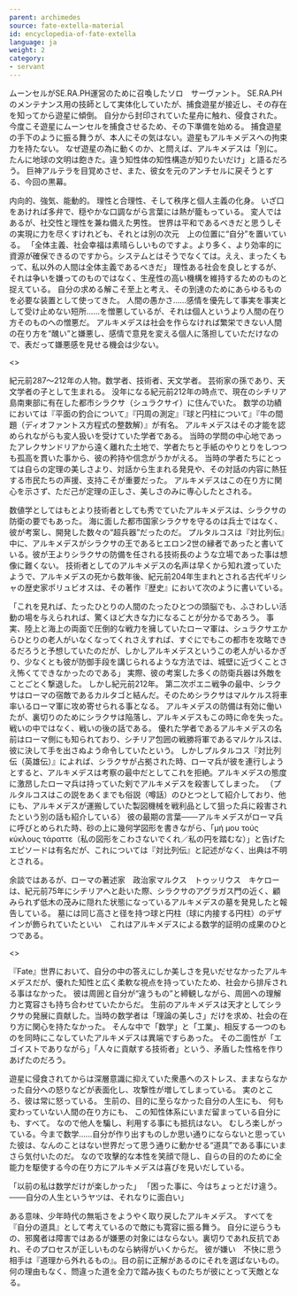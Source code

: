 ```yaml
---
parent: archimedes
source: fate-extella-material
id: encyclopedia-of-fate-extella
language: ja
weight: 2
category:
- servant
---
```


ムーンセルがSE.RA.PH運営のために召喚したソロ　サーヴァント。
SE.RA.PHのメンテナンス用の技師として実体化していたが、捕食遊星が接近し、その存在を知ってから遊星に傾倒。
自分から封印されていた星舟に触れ、侵食された。
今度こそ遊星にムーンセルを捕食させるため、その下準備を始める。
捕食遊星の手下のように振る舞うが、本人にその気はない。遊星もアルキメデスへの拘束力を持たない。
なぜ遊星の為に動くのか、と問えば、アルキメデスは「別に。たんに地球の文明は飽きた。違う知性体の知性構造が知りたいだけ」と語るだろう。
巨神アルテラを目覚めさせ、また、彼女を元のアンチセルに戻そうとする、今回の黒幕。

内向的、強気、能動的。
理性と合理性、そして秩序と個人主義の化身。
いざ口をあければ多弁で、穏やかな口調ながら言葉には熱が籠もっている。
変人ではあるが、社交性と理性を兼ね備えた男性。
世界は平和であるべきだと思うしその実現に力を尽くすけれども、それとは別の次元　上の位置に“自分”を置いている。
「全体主義、社会幸福は素晴らしいものですよ。より多く、より効率的に資源が確保できるのですから。システムとはそうでなくては。ええ、まったくもって、私以外の人間は全体主義であるべきだ」
理性ある社会を良しとするが、それは争いを嫌ってのものではなく、生産性の高い機構を維持するためのものと捉えている。
自分の求める解こそ至上と考え、その到達のためにあらゆるものを必要な装置として使ってきた。
人間の愚かさ……感情を優先して事実を事実として受け止めない短所……を憎悪しているが、それは個人というより人間の在り方そのものへの憎悪だ。
アルキメデスは社会を作らなければ繁栄できない人間の在り方を“醜い”と嫌悪し、感情で意見を変える個人に落担していただけなので、表だって嫌悪感を見せる機会は少ない。

<>

紀元前287～212年の人物。数学者、技術者、天文学者。
芸術家の孫であり、天文学者の子として生まれる。
没年になる紀元前212年の時点で、現在のシチリア島南東部に有在した都市シラクサ（シュラクサイ）に住んでいた。
数学の功績においては『平面の釣合について』『円周の測定』『球と円柱について』『牛の間題（ディオファントス方程式の整数解）』が有名。
アルキメデスはその才能を認められながらも変人扱いを受けていた学者である。
当時の学問の中心地であったアレクサンドリアから遠く離れた土地で、学者たちと手紙のやりとりをしつつも孤高を貫いた事から、彼の矜持や信念がうかがえる。
当時の学者たちにとっては自らの定理の美しさより、対話から生まれる発見や、その対話の内容に熱狂する市民たちの声援、支持こそが重要だった。
アルキメデスはこの在り方に関心を示さず、ただ己が定理の正しさ、美しさのみに専心したとされる。

数値学としてはもとより技術者としても秀でていたアルキメデスは、シラクサの防衛の要でもあった。
海に面した都市国家シラクサを守るのは兵士ではなく、彼が考案し、開発した数々の“超兵器”だったのだ。
プルタルコスは『対比列伝』中に、アルキメデスがシラクサの王であるヒエロン2世の縁者であったと書いている。彼が王よりシラクサの防備を任される技術長のような立場であった事は想像に難くない。
技術者としてのアルキメデスの名声は早くから知れ渡っていたようで、アルキメデスの死から数年後、紀元前204年生まれとされる古代ギリシャの歴史家ポリュビオスは、その著作『歴史』において次のように書いている。

「これを見れば、たったひとりの人間のたったひとつの頭脳でも、ふさわしい活動の場を与えられれば、驚くほど大きな力になることが分かるであろう。
事実、陸上と海上の両面で圧倒的な戦力を擁していたローマ軍は、シュラクサエからひとりの老人がいなくなってくれさえすれば、すぐにでもこの都市を攻略できるだろうと予想していたのだが、しかしアルキメデスというこの老人がいるかぎり、少なくとも彼が防御手段を講じられるような方法では、城壁に近づくことさえ怖くてできなかったのである」
実際、彼の考案した多くの防衛兵器は外敵をことごとく撃退した。
しかし紀元前212年。
第二次ポエニ戦争の最中、シラクサはローマの宿敵であるカルタゴと結んだ。そのためシラクサはマルケルス将車率いるローマ軍に攻め寄せられる事となる。
アルキメデスの防備は有効に働いたが、裏切りのためにシラクサは陥落し、アルキメデスもこの時に命を失った。
戦いの中ではなく、戦いの後の話である。
優れた学者であるアルキメデスの名前はローマ側にも知られており、シチリア包囲の戦勝将軍であるマルケルスは、彼に決して手を出さぬよう命令していたという。
しかしプルタルコス『対比列伝（英雄伝）』によれば、シラクサが占拠された時、ローマ兵が彼を連行しようとすると、アルキメデスは考察の最中だとしてこれを拒絶。アルキメデスの態度に激昂したローマ兵は持っていた剣でアルキメデスを殺害してしまった。
（プルタルコスはこの説をあくまでも俗説（噂話）のひとつとして紹介しており、他にも、アルキメデスが運搬していた製図機械を戦利品として狙った兵に殺害されたという別の話も紹介している）
彼の最期の言葉───アルキメデスがローマ兵に呼びとめられた時、砂の上に幾何学図形を書きながら、「μή μου τούς κύκλους τάραττε（私の図形をこわさないでくれ／私の円を踏むな）」と告げたエピソードは有名だが、これについては『対比列伝』と記述がなく、出典は不明とされる。

余談ではあるが、ローマの著述家　政治家マルクス　トゥッリウス　キケローは、紀元前75年にシチリアへと赴いた際、シラクサのアグラガス門の近く、顧みられず低木の茂みに隠れた状態になっているアルキメデスの墓を発見したと報告している。
墓には同じ高さと径を持つ球と円柱（球に内接する円柱）のデザインが飾られていたといい　これはアルキメデスによる数学的証明の成果のひとつである。

<>

『Fate』世界において、自分の中の答えにしか美しさを見いだせなかったアルキメデスだが、優れた知性と広く柔軟な視点を持っていたため、社会から排斥される事はなかった。
彼は周囲と自分が“違うもの”と締観しながら、周囲への理解力と寛容さも持ち合わせていたからだ。
生前のアルキメデスは天才としてシラクサの発展に貢献した。当時の数学者は「理論の美しさ」だけを求め、社会の在り方に関心を持たなかった。
そんな中で「数学」と「工業」、相反する一つのものを同時にこなしていたアルキメデスは異端ですらあった。
その二面性が「エゴイストでありながら」「人々に貢献する技術者」という、矛盾した性格を作りあげたのだろう。

遊星に侵食されてからは深層意識に抑えていた衆愚へのストレス、ままならなかった自分への怒りなどが表面化し、攻撃性が増してしまっている。
実のところ、彼は常に怒っている。
生前の、目的に至らなかった自分の人生にも、
何も変わっていない人間の在り方にも、
この知性体系にいまだ留まっている自分にも、すべて。
なので他人を騙し、利用する事にも抵抗はない。
むしろ楽しがっている。今まで数学……自分が作り出すものしか思い通りにならないと思っていた彼は、なんのことはない世界だって思う通りに動かせる“道具”である事にいまさら気付いたのだ。
なので攻擊的な本性を笑顔で隠し、自らの目的のために全能力を駆使する今の在り方にアルキメデスは喜びを見いだしている。

「以前の私は数学だけが楽しかった」
「困った事に、今はちょっとだけ違う。───自分の人生というヤツは、それなりに面白い」

ある意味、少年時代の無垢さをようやく取り戻したアルキメデス。
すべてを『自分の道具』として考えているので敵にも寛容に振る舞う。
自分に逆らうもの、邪魔者は障害ではあるが嫌悪の対象にはならない。裏切りであれ反抗であれ、そのプロセスが正しいものなら納得がいくからだ。
彼が嫌い　不快に思う相手は『道理から外れるもの』。目の前に正解があるのにそれを選ばないもの。
何の理由もなく、問違った道を全力で踏み抜くものたちが彼にとって天敵となる。
